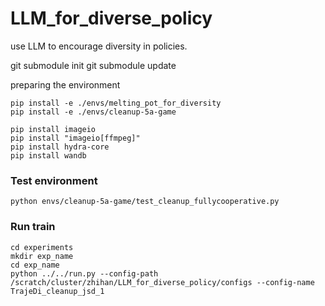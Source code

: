 # LLM_for_diverse_policy
use LLM to encourage diversity in policies.



git submodule init
git submodule update


preparing the environment
```
pip install -e ./envs/melting_pot_for_diversity
pip install -e ./envs/cleanup-5a-game 

pip install imageio 
pip install "imageio[ffmpeg]"
pip install hydra-core
pip install wandb
```
### Test environment
```
python envs/cleanup-5a-game/test_cleanup_fullycooperative.py
```


### Run train
```
cd experiments
mkdir exp_name
cd exp_name
python ../../run.py --config-path /scratch/cluster/zhihan/LLM_for_diverse_policy/configs --config-name TrajeDi_cleanup_jsd_1
```